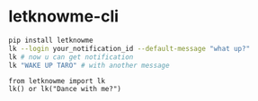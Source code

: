 # letknowme-cli

```bash
pip install letknowme
lk --login your_notification_id --default-message "what up?"
lk # now u can get notification
lk "WAKE UP TARO" # with another message
```

```python3
from letknowme import lk
lk() or lk("Dance with me?")
```
